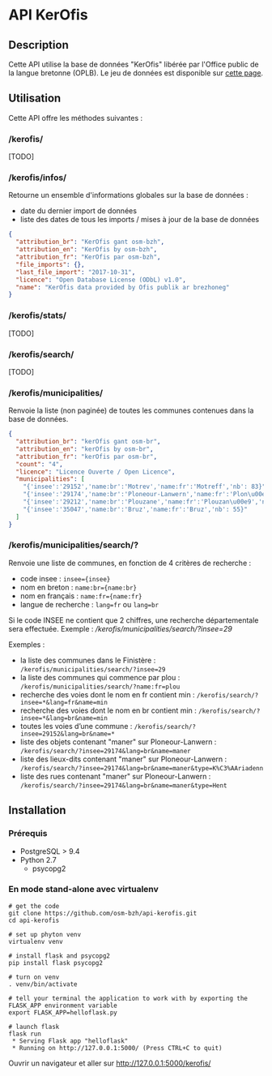 # API KerOfis

## Description
Cette API utilise la base de données "KerOfis" libérée par l'Office public de la langue bretonne (OPLB).
Le jeu de données est disponible sur [cette page](http://www.brezhoneg.bzh/211-roadennou-frank-a-wiriou.htm).


## Utilisation

Cette API offre les méthodes suivantes :

### /kerofis/

[TODO]

### /kerofis/infos/

Retourne un ensemble d'informations globales sur la base de données :

- date du dernier import de données
- liste des dates de tous les imports / mises à jour de la base de données

```json
{
  "attribution_br": "KerOfis gant osm-bzh", 
  "attribution_en": "KerOfis by osm-bzh", 
  "attribution_fr": "KerOfis par osm-bzh", 
  "file_imports": {}, 
  "last_file_import": "2017-10-31", 
  "licence": "Open Database License (ODbL) v1.0", 
  "name": "KerOfis data provided by Ofis publik ar brezhoneg"
}
```

### /kerofis/stats/ 

[TODO]

### /kerofis/search/ 

[TODO]

### /kerofis/municipalities/ 

Renvoie la liste (non paginée) de toutes les communes contenues dans la base de données.

```json
{
  "attribution_br": "kerOfis gant osm-br", 
  "attribution_en": "kerOfis by osm-br", 
  "attribution_fr": "kerOfis par osm-br", 
  "count": "4", 
  "licence": "Licence Ouverte / Open Licence", 
  "municipalities": [
    "{'insee':'29152','name:br':'Motrev','name:fr':'Motreff','nb': 83}", 
    "{'insee':'29174','name:br':'Ploneour-Lanwern','name:fr':'Plon\u00e9our-Lanvern','nb': 481}", 
    "{'insee':'29212','name:br':'Plouzane','name:fr':'Plouzan\u00e9','nb': 196}", 
    "{'insee':'35047','name:br':'Bruz','name:fr':'Bruz','nb': 55}"
  ]
}
```


### /kerofis/municipalities/search/?

Renvoie une liste de communes, en fonction de 4 critères de recherche :
- code insee :  ```insee={insee}```
- nom en breton : ```name:br={name:br}```
- nom en français : ```name:fr={name:fr}```
- langue de recherche : ```lang=fr``` ou ```lang=br``` 

Si le code INSEE ne contient que 2 chiffres, une recherche départementale sera effectuée. Exemple : _/kerofis/municipalities/search/?insee=29_

Exemples :

- la liste des communes dans le Finistère : ```/kerofis/municipalities/search/?insee=29```
- la liste des communes qui commence par plou : ```/kerofis/municipalities/search/?name:fr=plou```
- recherche des voies dont le nom en fr contient min : ```/kerofis/search/?insee=*&lang=fr&name=min```
- recherche des voies dont le nom en br contient min : ```/kerofis/search/?insee=*&lang=br&name=min```
- toutes les voies d’une commune : ```/kerofis/search/?insee=29152&lang=br&name=*```
- liste des objets contenant "maner" sur Ploneour-Lanwern : ```/kerofis/search/?insee=29174&lang=br&name=maner```
- liste des lieux-dits contenant "maner" sur Ploneour-Lanwern : ```/kerofis/search/?insee=29174&lang=br&name=maner&type=K%C3%AAriadenn```
- liste des rues contenant "maner" sur Ploneour-Lanwern : ```/kerofis/search/?insee=29174&lang=br&name=maner&type=Hent```



## Installation

### Prérequis

* PostgreSQL > 9.4
* Python 2.7
  * psycopg2


### En mode stand-alone avec virtualenv

```
# get the code
git clone https://github.com/osm-bzh/api-kerofis.git
cd api-kerofis

# set up phyton venv
virtualenv venv

# install flask and psycopg2
pip install flask psycopg2

# turn on venv
. venv/bin/activate

# tell your terminal the application to work with by exporting the FLASK_APP environment variable
export FLASK_APP=helloflask.py
 
# launch flask
flask run
 * Serving Flask app "helloflask"
 * Running on http://127.0.0.1:5000/ (Press CTRL+C to quit)
```

Ouvrir un navigateur et aller sur http://127.0.0.1:5000/kerofis/